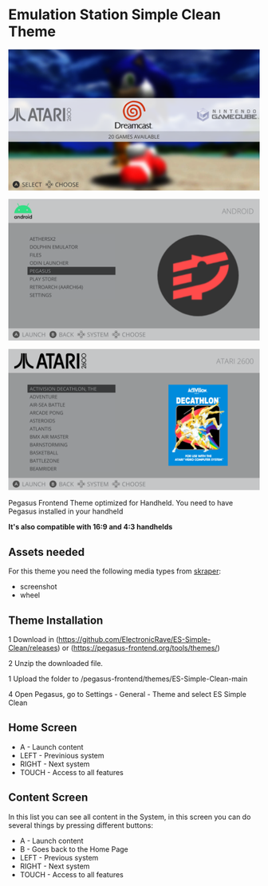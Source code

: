 # Emulation Station Simple Clean Theme

![ES Simple Clean Pegasus theme](assets/images/screenshots/main.png)

![ES Simple Clean Pegasus theme](assets/images/screenshots/software.png)

![ES Simple Clean Pegasus theme](assets/images/screenshots/game.png)

Pegasus Frontend Theme optimized for Handheld. You need to have Pegasus installed in your handheld

**It's also compatible with 16:9 and 4:3 handhelds**

## Assets needed

For this theme you need the following media types from [skraper](http://skraper.net):

- screenshot
- wheel

## Theme Installation

1 Download in (https://github.com/ElectronicRave/ES-Simple-Clean/releases) or (https://pegasus-frontend.org/tools/themes/)

2 Unzip the downloaded file.

1 Upload the folder to /pegasus-frontend/themes/ES-Simple-Clean-main

4 Open Pegasus, go to Settings - General - Theme and select ES Simple Clean

## Home Screen

- A     - Launch content
- LEFT  - Previnious system
- RIGHT - Next system
- TOUCH - Access to all features

## Content Screen

In this list you can see all content in the System, in this screen you can do several things by pressing different buttons:

- A     - Launch content
- B     - Goes back to the Home Page
- LEFT  - Previous system
- RIGHT - Next system
- TOUCH - Access to all features
